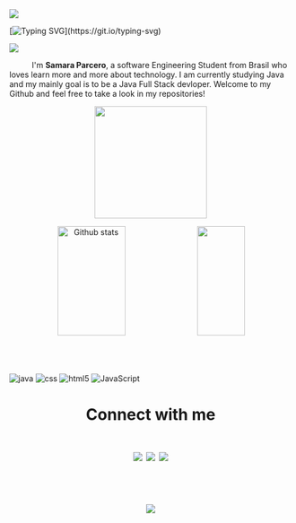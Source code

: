 <!--horizontal divider(gradiant)-->
<img src="https://user-images.githubusercontent.com/73097560/115834477-dbab4500-a447-11eb-908a-139a6edaec5c.gif">

[![Typing SVG](https://readme-typing-svg.herokuapp.com/?color=50A5D8&size=45&center=true&vCenter=true&width=1000&lines=Hello,+World!;I'm+Samara+Parcero;I'm+a+Software+Engineer+Student;)](https://git.io/typing-svg)


<img src="https://user-images.githubusercontent.com/73097560/115834477-dbab4500-a447-11eb-908a-139a6edaec5c.gif">


<p align=”justify” style="text-indent:40px;"> I'm <b>Samara Parcero</b>, a software Engineering Student from Brasil who loves learn more and more about technology. I am currently studying Java and my mainly goal is to be a Java Full Stack devloper. Welcome to my Github and feel free to take a look in my repositories!</p>


<p align='center'>
<img src="https://media.giphy.com/media/WFZvB7VIXBgiz3oDXE/giphy.gif" width="200" height="200" frameBorder="0" class="giphy-embed" allowFullScreen></img>
</p>





<!--Github stats-->

<div align="center">  
  <img width="49%" height="195px" src="https://github-readme-stats.vercel.app/api?username=SamaraParcero&show_icons=true&count_private=true&hide_border=true&title_color=f0ebd8&icon_color=3e5c76&text_color=f0ebd8&bg_color=3A779C" alt="Github stats" /> 
  <img width="41%" height="195px" src="https://github-readme-stats.vercel.app/api/top-langs/?username=SamaraParcero&layout=compact&hide_border=true&title_color=f0ebd8&text_color=f0ebd8&bg_color=3A779C" />
</div>

<br>
<br>
<br>



<div align="center">
<p style="text-align: left;">
            <img src="https://img.shields.io/badge/Java-ED8B00?style=for-the-badge&logo=java&logoColor=white" alt="java">
            <img src="https://img.shields.io/badge/CSS3-1572B6?style=for-the-badge&logo=css3&logoColor=white" alt="css">
            <img src="https://img.shields.io/badge/HTML5-E34F26?style=for-the-badge&logo=html5&logoColor=white" alt="html5">
            <img src="https://img.shields.io/badge/JavaScript-323330?style=for-the-badge&logo=javascript&logoColor=F7DF1E" alt="JavaScript">
        </p>
<div/>


<!--social media-->
<div align="center"> 
  <h1>Connect with me <h1/>
  <a href="mailto:samaraparceroti@gmail.com"><img src="https://img.shields.io/badge/e‑mail-D14836.svg?style=for-the-badge&logo=GMail&logoColor=white"/></a>
  <a href="https://instagram.com/techsamsdev"><img src="https://img.shields.io/badge/instagram-E4405F.svg?style=for-the-badge&logo=instagram&logoColor=white"/></a>
  <a href="https://linkedin.com/in/SamaraParcero"><img src="https://img.shields.io/badge/linkedin-0077B5.svg?style=for-the-badge&logo=linkedin&logoColor=white"/></a>
 </div>

<br>
<br>
<br>


<img src="https://user-images.githubusercontent.com/73097560/115834477-dbab4500-a447-11eb-908a-139a6edaec5c.gif">
